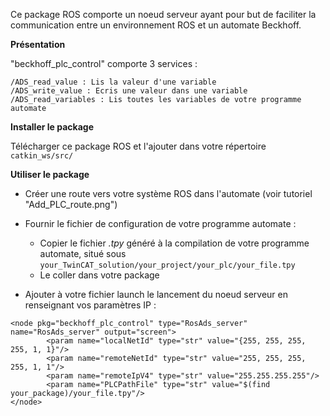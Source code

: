Ce package ROS comporte un noeud serveur ayant pour but de faciliter la communication entre un environnement ROS et un automate Beckhoff.

**Présentation**

"beckhoff_plc_control" comporte 3 services :
```
/ADS_read_value : Lis la valeur d'une variable
/ADS_write_value : Ecris une valeur dans une variable
/ADS_read_variables : Lis toutes les variables de votre programme automate
```

**Installer le package**

Télécharger ce package ROS et l'ajouter dans votre répertoire `catkin_ws/src/`

**Utiliser le package**

- Créer une route vers votre système ROS dans l'automate (voir tutoriel "Add_PLC_route.png")
- Fournir le fichier de configuration de votre programme automate :
  - Copier le fichier _.tpy_ généré à la compilation de votre programme automate, situé sous `your_TwinCAT_solution/your_project/your_plc/your_file.tpy`
  - Le coller dans votre package

- Ajouter à votre fichier launch le lancement du noeud serveur en renseignant vos paramètres IP :
```
<node pkg="beckhoff_plc_control" type="RosAds_server" name="RosAds_server" output="screen">
        <param name="localNetId" type="str" value="{255, 255, 255, 255, 1, 1}"/>
        <param name="remoteNetId" type="str" value="255, 255, 255, 255, 1, 1"/>
        <param name="remoteIpV4" type="str" value="255.255.255.255"/>
        <param name="PLCPathFile" type="str" value="$(find your_package)/your_file.tpy"/>
</node>
```
